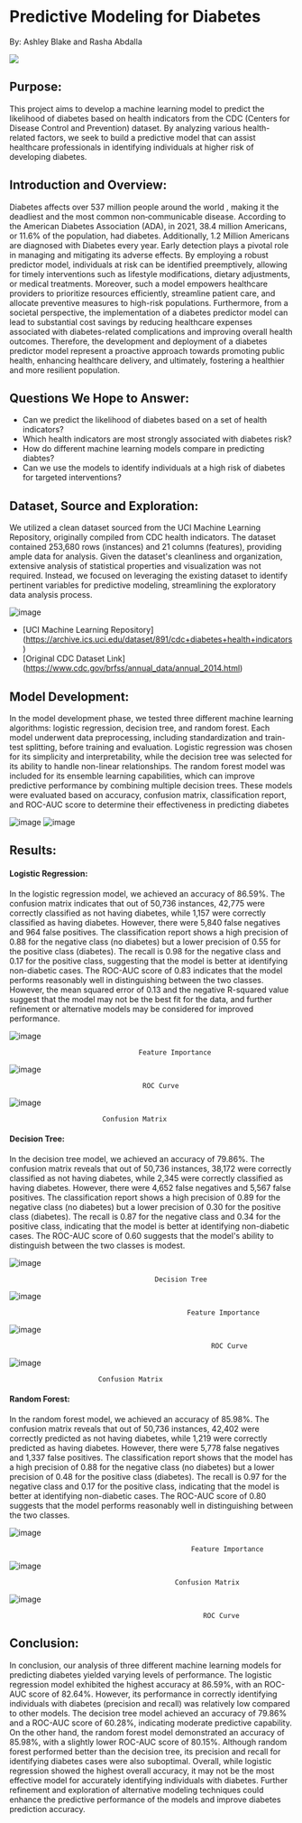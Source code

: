 # Predictive Modeling for Diabetes
By: Ashley Blake and Rasha Abdalla

![](https://d2jx2rerrg6sh3.cloudfront.net/image-handler/ts/20221215080726/ri/1350/src/images/news/ImageForNews_733883_16711528404605542.jpg)

## Purpose: 
This project aims to develop a machine learning model to predict the likelihood of diabetes based on health indicators from the CDC (Centers for Disease Control and Prevention) dataset. By analyzing various health-related factors, we seek to build a predictive model that can assist healthcare professionals in identifying individuals at higher risk of developing diabetes.

## Introduction and Overview:
Diabetes affects  over 537 million people around the world , making it the deadliest and the most common non‐communicable disease.  According to the American Diabetes Association (ADA), in 2021, 38.4 million Americans, or 11.6% of the population, had diabetes. Additionally, 1.2 Million Americans are diagnosed with Diabetes every year. Early detection plays a pivotal role in managing and mitigating its adverse effects. By employing a robust predictor model, individuals at risk can be identified preemptively, allowing for timely interventions such as lifestyle modifications, dietary adjustments, or medical treatments. Moreover, such a model empowers healthcare providers to prioritize resources efficiently, streamline patient care, and allocate preventive measures to high-risk populations. Furthermore, from a societal perspective, the implementation of a diabetes predictor model can lead to substantial cost savings by reducing healthcare expenses associated with diabetes-related complications and improving overall health outcomes. Therefore, the development and deployment of a diabetes predictor model represent a proactive approach towards promoting public health, enhancing healthcare delivery, and ultimately, fostering a healthier and more resilient population.

## Questions We Hope to Answer:

* Can we predict the likelihood of diabetes based on a set of health indicators?
* Which health indicators are most strongly associated with diabetes risk?
* How do different machine learning models compare in predicting diabtes?
* Can we use the models to identify individuals at a high risk of diabetes for targeted interventions?
  

## Dataset, Source and Exploration:
We utilized a clean dataset sourced from the UCI Machine Learning Repository, originally compiled from CDC health indicators. The dataset contained 253,680 rows (instances) and 21 columns (features), providing ample data for analysis. Given the dataset's cleanliness and organization, extensive analysis of statistical properties and visualization was not required. Instead, we focused on leveraging the existing dataset to identify pertinent variables for predictive modeling, streamlining the exploratory data analysis process.

![image](https://github.com/AshleyB1021/Project-4/blob/1cbd6ea6cbae89ef01753ad4ae7dc2a314e7d7ef/Visualizations/Images/Data%20screenshot.png)


* [UCI Machine Learning Repository] (https://archive.ics.uci.edu/dataset/891/cdc+diabetes+health+indicators)
* [Original CDC Dataset Link] (https://www.cdc.gov/brfss/annual_data/annual_2014.html)


## Model Development:
In the model development phase, we tested three different machine learning algorithms: logistic regression, decision tree, and random forest. Each model underwent data preprocessing, including standardization and train-test splitting, before training and evaluation. Logistic regression was chosen for its simplicity and interpretability, while the decision tree was selected for its ability to handle non-linear relationships. The random forest model was included for its ensemble learning capabilities, which can improve predictive performance by combining multiple decision trees. These models were evaluated based on accuracy, confusion matrix, classification report, and ROC-AUC score to determine their effectiveness in predicting diabetes

![image](https://github.com/AshleyB1021/Project-4/blob/1cbd6ea6cbae89ef01753ad4ae7dc2a314e7d7ef/Visualizations/Images/Code%20Screenshot.png)
![image](https://github.com/AshleyB1021/Project-4/blob/f453dc83845d6c63ddbbc426858161d1ce331bbf/Visualizations/Images/Code%20Snippet.png) 

## Results:
#### Logistic Regression:

In the logistic regression model, we achieved an accuracy of 86.59%. The confusion matrix indicates that out of 50,736 instances, 42,775 were correctly classified as not having diabetes, while 1,157 were correctly classified as having diabetes. However, there were 5,840 false negatives and 964 false positives. The classification report shows a high precision of 0.88 for the negative class (no diabetes) but a lower precision of 0.55 for the positive class (diabetes). The recall is 0.98 for the negative class and 0.17 for the positive class, suggesting that the model is better at identifying non-diabetic cases. The ROC-AUC score of 0.83 indicates that the model performs reasonably well in distinguishing between the two classes. However, the mean squared error of 0.13 and the negative R-squared value suggest that the model may not be the best fit for the data, and further refinement or alternative models may be considered for improved performance.

                     

![image](Visualizations/Feature_Importance_LogisticRegression.png)

                                    Feature Importance 
                      
![image](https://github.com/AshleyB1021/Project-4/blob/40f1b1222c207a38d7e2170088a9fb19b93ce5a9/Visualizations/Roc%20Curve_Logistic%20Regression.png) 

                                     ROC Curve    

![image](https://github.com/AshleyB1021/Project-4/blob/1619dfe29e9ad934ce600a79679ca7d6775a8eac/Visualizations/Confusion%20Matrix_Logistic%20Regression.png) 

                           Confusion Matrix 

#### Decision Tree:

In the decision tree model, we achieved an accuracy of 79.86%. The confusion matrix reveals that out of 50,736 instances, 38,172 were correctly classified as not having diabetes, while 2,345 were correctly classified as having diabetes. However, there were 4,652 false negatives and 5,567 false positives. The classification report shows a high precision of 0.89 for the negative class (no diabetes) but a lower precision of 0.30 for the positive class (diabetes). The recall is 0.87 for the negative class and 0.34 for the positive class, indicating that the model is better at identifying non-diabetic cases. The ROC-AUC score of 0.60 suggests that the model's ability to distinguish between the two classes is modest. 

![image](https://github.com/AshleyB1021/Project-4/blob/1619dfe29e9ad934ce600a79679ca7d6775a8eac/Visualizations/Decision%20Tree.png)

                                        Decision Tree

![image](https://github.com/AshleyB1021/Project-4/blob/1619dfe29e9ad934ce600a79679ca7d6775a8eac/Visualizations/Feature%20Importance_Decision%20Tree.png)

                                                Feature Importance

![image](https://github.com/AshleyB1021/Project-4/blob/1619dfe29e9ad934ce600a79679ca7d6775a8eac/Visualizations/Roc%20Curve_Decision%20Tree.png)

                                                      ROC Curve

![image](Visualizations/Confusion%20Matrix_Decision%20Tree.png)

                          Confusion Matrix

#### Random Forest: 

In the random forest model, we achieved an accuracy of 85.98%. The confusion matrix reveals that out of 50,736 instances, 42,402 were correctly predicted as not having diabetes, while 1,219 were correctly predicted as having diabetes. However, there were 5,778 false negatives and 1,337 false positives. The classification report shows that the model has a high precision of 0.88 for the negative class (no diabetes) but a lower precision of 0.48 for the positive class (diabetes). The recall is 0.97 for the negative class and 0.17 for the positive class, indicating that the model is better at identifying non-diabetic cases. The ROC-AUC score of 0.80 suggests that the model performs reasonably well in distinguishing between the two classes. 

![image](https://github.com/AshleyB1021/Project-4/blob/1619dfe29e9ad934ce600a79679ca7d6775a8eac/Visualizations/Feauture%20Importance_Random%20Tree.png)
                     
                                                 Feature Importance

![image](https://github.com/AshleyB1021/Project-4/blob/1619dfe29e9ad934ce600a79679ca7d6775a8eac/Visualizations/Confusion%20Matrix_%20Random%20Forest.png)

                                             Confusion Matrix

![image](https://github.com/AshleyB1021/Project-4/blob/40f1b1222c207a38d7e2170088a9fb19b93ce5a9/Visualizations/ROC%20Curve_Random%20Forest.png)

                                                    ROC Curve








 


## Conclusion:

In conclusion, our analysis of three different machine learning models for predicting diabetes yielded varying levels of performance. The logistic regression model exhibited the highest accuracy at 86.59%, with an ROC-AUC score of 82.64%. However, its performance in correctly identifying individuals with diabetes (precision and recall) was relatively low compared to other models. The decision tree model achieved an accuracy of 79.86% and a ROC-AUC score of 60.28%, indicating moderate predictive capability. On the other hand, the random forest model demonstrated an accuracy of 85.98%, with a slightly lower ROC-AUC score of 80.15%. Although random forest performed better than the decision tree, its precision and recall for identifying diabetes cases were also suboptimal. Overall, while logistic regression showed the highest overall accuracy, it may not be the most effective model for accurately identifying individuals with diabetes. Further refinement and exploration of alternative modeling techniques could enhance the predictive performance of the models and improve diabetes prediction accuracy.

